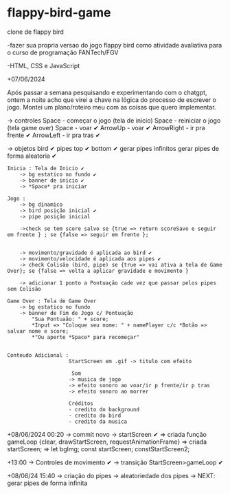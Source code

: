 # flappy-bird-game

clone de flappy bird

-fazer sua propria versao do jogo flappy bird como atividade avaliativa para o curso de programação FANTech/FGV

-HTML, CSS e JavaScript



+07/06/2024

Após passar a semana pesquisando e experimentando com o chatgpt, ontem a noite acho que virei a chave na lógica do processo de escrever o jogo.
Montei um plano/roteiro meu com as coisas que quero implementar.

-> controles
    Space - começar o jogo (tela de inicio)
    Space - reiniciar o jogo (tela game over)
    Space - voar ✔
    ArrowUp - voar ✔
    ArrowRight - ir pra frente ✔
    ArrowLeft - ir pra tras ✔

-> objetos 
    bird ✔
    pipes
        top ✔
        bottom ✔
        gerar pipes infinitos
        gerar pipes de forma aleatoria ✔

    Inicia : Tela de Inicio ✔
        -> bg estatico no fundo ✔
        -> banner de inicio ✔
        -> *Space* pra iniciar

    Jogo : 
        -> bg dinamico
        -> bird posição inicial ✔
        -> pipe posição inicial

        ->check se tem score salvo se {true => return scoreSavo e seguir em frente } ; se {false => seguir em frente };
        

        -> movimento/gravidade é aplicada ao bird ✔
        -> movimento/velocidade é aplicada aos pipes ✔
        -> check Colisão (bird, pipe) se {true => vai ativa a tela de Game Over}; se {false => volta a aplicar gravidade e movimento }

        -> adicionar 1 ponto a Pontuação cade vez que passar pelos pipes sem Colisão

    Game Over : Tela de Game Over
        -> bg estatico no fundo
        -> banner de Fim de Jogo c/ Pontuação
            "Sua Pontuaão: " + score;
            *Input => "Coloque seu nome: " + namePlayer c/c *Botão => salvar nome e score;
            *"Ou aperte *Space* para recomeçar"


    Conteudo Adicional :
                        StartScreen em .gif -> titulo com efeito

                         Som
                        -> musica de jogo
                        -> efeito sonoro ao voar/ir p frente/ir p tras
                        -> efeito sonoro ao morrer
                        
                        Créditos
                        - credito do background
                        - credito do bird
                        - credito da musica                    



 +08/06/2024 00:20
 -> commit novo
 -> startScreen ✔
    => criada função gameLoop {clear, drawStartScreen, requestAnimationFrame}
    => criada startScreen;
    => let bgImg; const startScreen; constStartScreen2;

+13:00
-> Controles de movimento ✔
-> transição StartScreen>gameLoop ✔

+08/06/24 15:40
-> criação do pipes
-> aleatoriedade dos pipes
-> NEXT: gerar pipes de forma infinita

